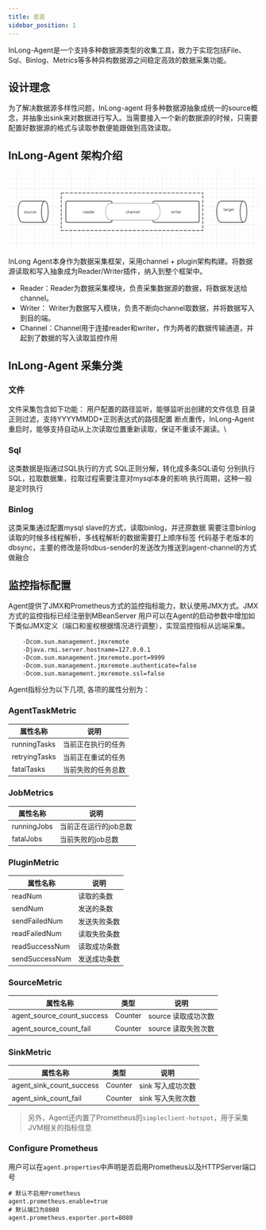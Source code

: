 ```yaml
---
title: 总览
sidebar_position: 1
---
```


InLong-Agent是一个支持多种数据源类型的收集工具，致力于实现包括File、Sql、Binlog、Metrics等多种异构数据源之间稳定高效的数据采集功能。

## 设计理念
为了解决数据源多样性问题，InLong-agent 将多种数据源抽象成统一的source概念，并抽象出sink来对数据进行写入。当需要接入一个新的数据源的时候，只需要配置好数据源的格式与读取参数便能跟做到高效读取。

## InLong-Agent 架构介绍
![](img/architecture.png)

InLong Agent本身作为数据采集框架，采用channel + plugin架构构建。将数据源读取和写入抽象成为Reader/Writer插件，纳入到整个框架中。

- Reader：Reader为数据采集模块，负责采集数据源的数据，将数据发送给channel。
- Writer： Writer为数据写入模块，负责不断向channel取数据，并将数据写入到目的端。
- Channel：Channel用于连接reader和writer，作为两者的数据传输通道，并起到了数据的写入读取监控作用


## InLong-Agent 采集分类
### 文件
文件采集包含如下功能：
用户配置的路径监听，能够监听出创建的文件信息
目录正则过滤，支持YYYYMMDD+正则表达式的路径配置
断点重传，InLong-Agent重启时，能够支持自动从上次读取位置重新读取，保证不重读不漏读。\

### Sql
这类数据是指通过SQL执行的方式
SQL正则分解，转化成多条SQL语句
分别执行SQL，拉取数据集，拉取过程需要注意对mysql本身的影响
执行周期，这种一般是定时执行

### Binlog
这类采集通过配置mysql slave的方式，读取binlog，并还原数据
需要注意binlog读取的时候多线程解析，多线程解析的数据需要打上顺序标签
代码基于老版本的dbsync，主要的修改是将tdbus-sender的发送改为推送到agent-channel的方式做融合

## 监控指标配置
Agent提供了JMX和Prometheus方式的监控指标能力，默认使用JMX方式。JMX方式的监控指标已经注册到MBeanServer
用户可以在Agent的启动参数中增加如下类似JMX定义（端口和鉴权根据情况进行调整），实现监控指标从远端采集。

```shell
	-Dcom.sun.management.jmxremote
	-Djava.rmi.server.hostname=127.0.0.1
	-Dcom.sun.management.jmxremote.port=9999
	-Dcom.sun.management.jmxremote.authenticate=false
	-Dcom.sun.management.jmxremote.ssl=false
```

Agent指标分为以下几项, 各项的属性分别为：

### AgentTaskMetric
|  属性名称   | 说明  |
|  ----  | ----  |
| runningTasks  | 当前正在执行的任务 |
| retryingTasks  | 当前正在重试的任务 |
| fatalTasks  | 当前失败的任务总数 |

### JobMetrics
|  属性名称   | 说明  |
|  ----  | ----  |
| runningJobs  | 当前正在运行的job总数 |
| fatalJobs  | 当前失败的job总数 |

### PluginMetric
|  属性名称   | 说明  |
|  ----  | ----  |
| readNum  | 读取的条数 |
| sendNum  | 发送的条数 |
| sendFailedNum  | 发送失败条数 |
| readFailedNum  | 读取失败条数 |
| readSuccessNum  | 读取成功条数 |
| sendSuccessNum  | 发送成功条数 |

### SourceMetric

| 属性名称                   | 类型    | 说明                |
|----------------------------|---------|-------------------|
| agent_source_count_success | Counter | source 读取成功次数 |
| agent_source_count_fail    | Counter | source 读取失败次数 |

### SinkMetric

| 属性名称                 | 类型    | 说明              |
|--------------------------|---------|-----------------|
| agent_sink_count_success | Counter | sink 写入成功次数 |
| agent_sink_count_fail    | Counter | sink 写入失败次数 |

> 另外，Agent还内置了Prometheus的`simpleclient-hotspot`，用于采集JVM相关的指标信息

### Configure Prometheus

用户可以在`agent.properties`中声明是否启用Prometheus以及HTTPServer端口号

```properties
# 默认不启用Prometheus
agent.prometheus.enable=true
# 默认端口为8080
agent.prometheus.exporter.port=8080
```
